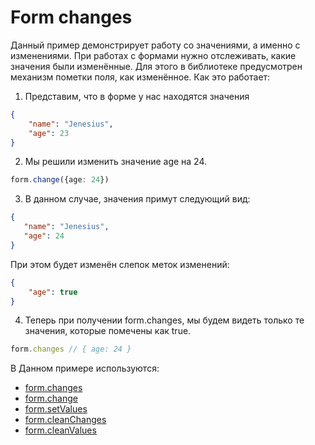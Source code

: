 # Form changes

Данный пример демонстрирует работу со значениями, а именно с изменениями. При работах с формами нужно отслеживать, какие
значения были изменённые. Для этого в библиотеке предусмотрен механизм пометки поля, как изменённое.
Как это работает:
1. Представим, что в форме у нас находятся значения
```json
{
    "name": "Jenesius",
    "age": 23
}
```
2. Мы решили изменить значение age на 24.
```ts
form.change({age: 24})
```
3. В данном случае, значения примут следующий вид:
 ```json
{
    "name": "Jenesius",
    "age": 24
}
```
При этом будет изменён слепок меток изменений:

```json
{
    "age": true
}
```
4. Теперь при получении form.changes, мы будем видеть только те значения, которые помечены как true.
```ts
form.changes // { age: 24 }
```

В Данном примере используются:
- [form.changes](https://form.jenesius.com/guide/form-state.html#changes)
- [form.change](https://form.jenesius.com/guide/form-methods.html#change)
- [form.setValues](https://form.jenesius.com/guide/form-methods.html#setvalues)
- [form.cleanChanges](https://form.jenesius.com/guide/form-methods.html#cleanchanges)
- [form.cleanValues](https://form.jenesius.com/guide/form-methods.html#cleanvalues)
